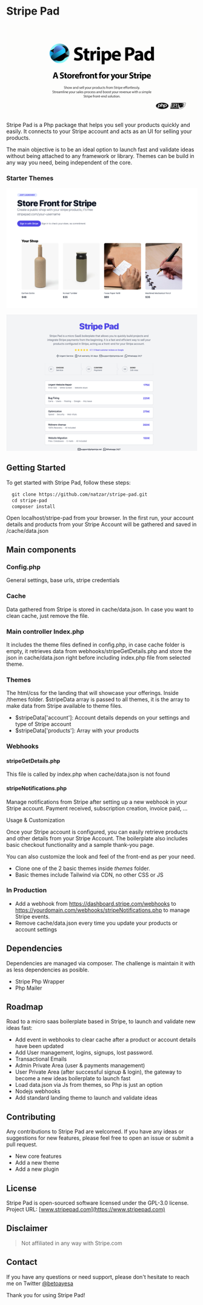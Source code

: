 
#  Stripe Pad
![Stripe Pad Storefront](open-graph.png "Stripe Pad Sample Image")
Stripe Pad is a Php package that helps you sell your products quickly and easily. It connects to your Stripe account and acts as an UI for selling your products.

The main objective is to be an ideal option to launch fast and validate ideas without being attached to any framework or library. Themes can be build in any way you need, being independent of the core.

### Starter Themes
![Stripe Pad Storefront](sample2.png "Grid Theme")

![Stripe Pad Storefront](sample.png "List Theme")




## Getting Started

To get started with Stripe Pad, follow these steps:

```
  git clone https://github.com/natzar/stripe-pad.git
  cd stripe-pad
  composer install
```

Open localhost/stripe-pad from your browser. In the first run, your account details and products from your Stripe Account will be gathered and saved in /cache/data.json


## Main components

### Config.php
General settings, base urls, stripe credentials

### Cache
Data gathered from Stripe is stored in cache/data.json. In case you want to clean cache, just remove the file.

### Main controller Index.php
It includes the theme files defined in config.php, in case cache folder is empty,  it retrieves data from webhooks/stripeGetDetails.php and store the json in cache/data.json right before including index.php file from selected theme.

### Themes
The html/css for the landing that will showcase your offerings.
Inside /themes folder.
$stripeData array is passed to all themes, it is the array to make data from Stripe available to theme files.
- $stripeData['account']: Account details depends on your settings and type of Stripe account
- $stripeData['products']: Array with your products

### Webhooks
#### stripeGetDetails.php
This file is called by index.php when cache/data.json is not found

#### stripeNotifications.php
Manage notifications from Stripe after setting up a new webhook in your Stripe account. Payment received, subscription creation, invoice paid, ...


Usage & Customization


Once your Stripe account is configured, you can easily retrieve products and other details from your Stripe Account. The boilerplate also includes basic checkout functionality and a sample thank-you page.

You can also customize the look and feel of the front-end as per your need.

- Clone one of the 2 basic themes inside *themes* folder.
- Basic themes include Tailwind via CDN, no other CSS or JS
### In Production

- Add a webhook from https://dashboard.stripe.com/webhooks to https://yourdomain.com/webhooks/stripeNotifications.php to manage Stripe events.
- Remove cache/data.json every time you update your products or account settings 

## Dependencies
Dependencies are managed via composer. The challenge is maintain it with as less dependencies as posible.

- Stripe Php Wrapper
- Php Mailer


## Roadmap
Road to a micro saas boilerplate based in Stripe, to launch and validate new ideas fast:
- Add event in webhooks to clear cache after a product or account details have been updated
- Add User management, logins, signups, lost password.
- Transactional Emails
- Admin Private Area (user & payments management)
- User Private Area (after successful signup & login), the gateway to become a new ideas boilerplate to launch fast
- Load data.json via Js from themes, so Php is just an option
- Nodejs webhooks
- Add standard landing theme to launch and validate ideas


## Contributing

Any contributions to Stripe Pad are welcomed. If you have any ideas or suggestions for new features, please feel free to open an issue or submit a pull request.
- New core features
- Add a new theme
- Add a new plugin

## License

Stripe Pad is open-sourced software licensed under the GPL-3.0 license.
Project URL: [www.stripepad.com](https://www.stripepad.com)

## Disclaimer

> Not affiliated in any way with Stripe.com

## Contact 

If you have any questions or need support, please don't hesitate to reach me on Twitter [@betoayesa](https://www.twitter.com/betoayesa)

Thank you for using Stripe Pad!
